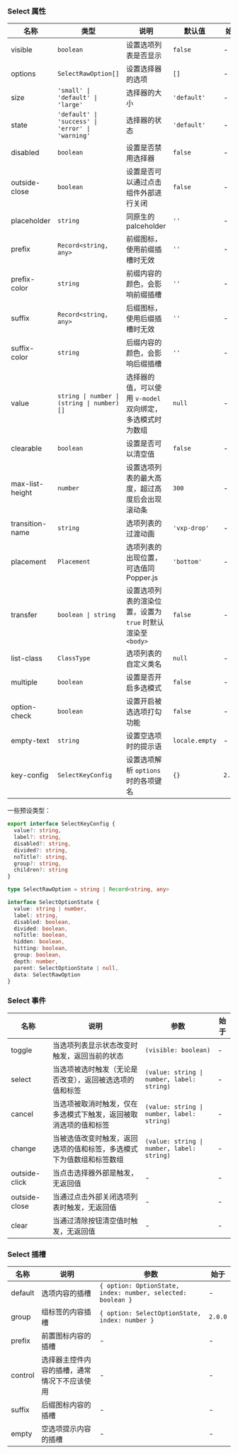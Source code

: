 ### Select 属性

| 名称            | 类型                                             | 说明                                                        | 默认值         | 始于    |
| --------------- | ------------------------------------------------ | ----------------------------------------------------------- | -------------- | ------- |
| visible         | `boolean`                                        | 设置选项列表是否显示                                        | `false`        | -       |
| options         | `SelectRawOption[]`                              | 设置选择器的选项                                            | `[]`           | -       |
| size            | `'small' \| 'default' \| 'large'`                | 选择器的大小                                                | `'default'`    | -       |
| state           | `'default' \| 'success' \| 'error' \| 'warning'` | 选择器的状态                                                | `'default'`    | -       |
| disabled        | `boolean`                                        | 设置是否禁用选择器                                          | `false`        | -       |
| outside-close   | `boolean`                                        | 设置是否可以通过点击组件外部进行关闭                        | `false`        | -       |
| placeholder     | `string`                                         | 同原生的 palceholder                                        | `''`           | -       |
| prefix          | `Record<string, any>`                            | 前缀图标，使用前缀插槽时无效                                | `''`           | -       |
| prefix-color    | `string`                                         | 前缀内容的颜色，会影响前缀插槽                              | `''`           | -       |
| suffix          | `Record<string, any>`                            | 后缀图标，使用后缀插槽时无效                                | `''`           | -       |
| suffix-color    | `string`                                         | 后缀内容的颜色，会影响后缀插槽                              | `''`           | -       |
| value           | `string \| number \| (string \| number)[]`       | 选择器的值，可以使用 `v-model` 双向绑定，多选模式时为数组   | `null`         | -       |
| clearable       | `boolean`                                        | 设置是否可以清空值                                          | `false`        | -       |
| max-list-height | `number`                                         | 设置选项列表的最大高度，超过高度后会出现滚动条              | `300`          | -       |
| transition-name | `string`                                         | 选项列表的过渡动画                                          | `'vxp-drop'`   | -       |
| placement       | `Placement`                                      | 选项列表的出现位置，可选值同 Popper.js                      | `'bottom'`     | -       |
| transfer        | `boolean \| string`                              | 设置选项列表的渲染位置，设置为 `true` 时默认渲染至 `<body>` | `false`        | -       |
| list-class      | `ClassType`                                      | 选项列表的自定义类名                                        | `null`         | -       |
| multiple        | `boolean`                                        | 设置是否开启多选模式                                        | `false`        | -       |
| option-check    | `boolean`                                        | 设置开启被选选项打勾功能                                    | `false`        | -       |
| empty-text      | `string`                                         | 设置空选项时的提示语                                        | `locale.empty` | -       |
| key-config      | `SelectKeyConfig`                                | 设置选项解析 `options` 时的各项键名                         | `{}`           | `2.0.0` |

一些预设类型：

```ts
export interface SelectKeyConfig {
  value?: string,
  label?: string,
  disabled?: string,
  divided?: string,
  noTitle?: string,
  group?: string,
  children?: string
}

type SelectRawOption = string | Record<string, any>

interface SelectOptionState {
  value: string | number,
  label: string,
  disabled: boolean,
  divided: boolean,
  noTitle: boolean,
  hidden: boolean,
  hitting: boolean,
  group: boolean,
  depth: number,
  parent: SelectOptionState | null,
  data: SelectRawOption
}
```

### Select 事件

| 名称          | 说明                                                                 | 参数                                       | 始于 |
| ------------- | -------------------------------------------------------------------- | ------------------------------------------ | ---- |
| toggle        | 当选项列表显示状态改变时触发，返回当前的状态                         | `(visible: boolean)`                       | -    |
| select        | 当选项被选时触发（无论是否改变），返回被选选项的值和标签             | `(value: string \| number, label: string)` | -    |
| cancel        | 当选项被取消时触发，仅在多选模式下触发，返回被取消选项的值和标签     | `(value: string \| number, label: string)` | -    |
| change        | 当被选值改变时触发，返回选项的值和标签，多选模式下为值数组和标签数组 | `(value: string \| number, label: string)` | -    |
| outside-click | 当点击选择器外部是触发，无返回值                                     | -                                          | -    |
| outside-close | 当通过点击外部关闭选项列表时触发，无返回值                           | -                                          | -    |
| clear         | 当通过清除按钮清空值时触发，无返回值                                 | -                                          | -    |

### Select 插槽

| 名称    | 说明                                         | 参数                                                        | 始于    |
| ------- | -------------------------------------------- | ----------------------------------------------------------- | ------- |
| default | 选项内容的插槽                               | `{ option: OptionState, index: number, selected: boolean }` | -       |
| group   | 组标签的内容插槽                             | `{ option: SelectOptionState, index: number }`              | `2.0.0` |
| prefix  | 前置图标内容的插槽                           | -                                                           | -       |
| control | 选择器主控件内容的插槽，通常情况下不应该使用 | -                                                           | -       |
| suffix  | 后缀图标内容的插槽                           | -                                                           | -       |
| empty   | 空选项提示内容的插槽                         | -                                                           | -       |
